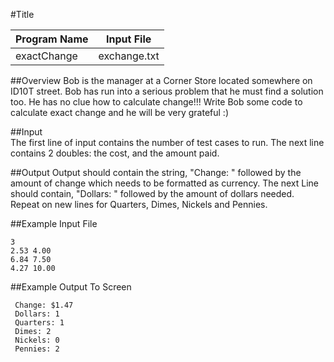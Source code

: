#Title  

| Program Name |  Input File  |
|--------------|--------------|
|  exactChange | exchange.txt |  

##Overview
Bob is the manager at a Corner Store located somewhere on ID10T street. Bob has run into a serious problem that he must find a solution too. He has no clue how to calculate change!!! Write Bob some code to calculate exact change and he will be very grateful :)  

##Input  
The first line of input contains the number of test cases to run. The next line contains 2 doubles: the cost, and the amount paid.  
  
##Output
Output should contain the string, "Change: " followed by the amount of change which needs to be formatted as currency. The next Line should contain, "Dollars: " followed by the amount of dollars needed. Repeat on new lines for Quarters, Dimes, Nickels and Pennies.
  
##Example Input File  
```
3
2.53 4.00
6.84 7.50
4.27 10.00
```  
  
##Example Output To Screen
```
 Change: $1.47	
 Dollars: 1	
 Quarters: 1	
 Dimes: 2	
 Nickels: 0	
 Pennies: 2	
```
